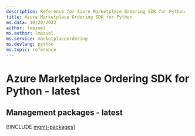 ```yaml
---
description: Reference for Azure Marketplace Ordering SDK for Python
title: Azure Marketplace Ordering SDK for Python
ms.data: 10/20/2022
author: lmazuel
ms.author: lmazuel
ms.service: marketplaceordering
ms.devlang: python
ms.topic: reference
---
```

# Azure Marketplace Ordering SDK for Python - latest

## Management packages - latest
[!INCLUDE [mgmt-packages](marketplace-ordering-mgmt-index.md)]